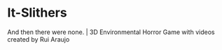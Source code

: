 # It-Slithers
And then there were none. | 3D Environmental Horror Game with videos created by Rui Araujo
